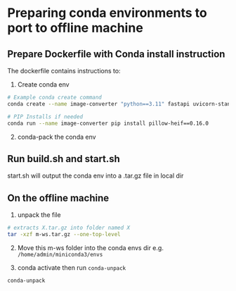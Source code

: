 # Preparing conda environments to port to offline machine

## Prepare Dockerfile with Conda install instruction

The dockerfile contains instructions to:

1. Create conda env

```bash
# Example conda create command
conda create --name image-converter "python==3.11" fastapi uvicorn-standard jsonschema cairosvg pillow pytest requests -c conda-forge

# PIP Installs if needed
conda run --name image-converter pip install pillow-heif==0.16.0
```

2. conda-pack the conda env

## Run build.sh and start.sh

start.sh will output the conda env into a .tar.gz file in local dir

## On the offline machine

1. unpack the file

```bash
# extracts X.tar.gz into folder named X
tar -xzf m-ws.tar.gz --one-top-level
```

2. Move this m-ws folder into the conda envs dir e.g. `/home/admin/miniconda3/envs`

3. conda activate then run `conda-unpack`

```bash
conda-unpack
```
